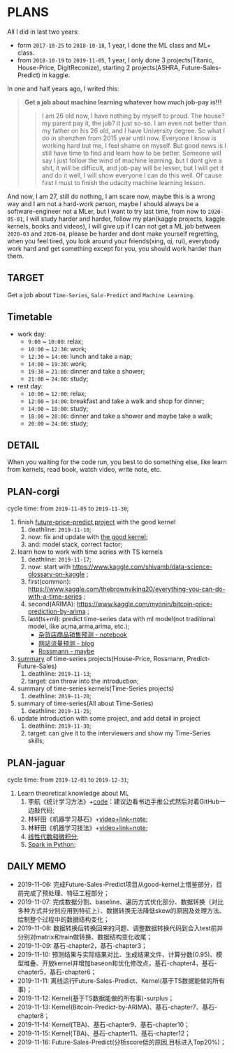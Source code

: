 # PLANS

All I did in last two years:
- form `2017-10-25` to `2018-10-18`, 1 year, I done the ML class and ML+ class.
- from `2018-10-19` to `2019-11-05`, 1 year, I only done 3 projects(Titanic, House-Price, DigitReconize), starting 2 projects(ASHRA, Future-Sales-Predict) in kaggle.

In one and half years ago, I writed this:

> **Get a job about machine learning whatever how much job-pay is!!!**<br>
>> I am 26 old now, I have nothing by myself to proud. The house? my parent pay it, the job? it just so-so. I am even not better than my father on his 26 old, and I have University degree. So what I do in shenzhen from 2015 year until now. Everyone I know is working hard but me, I feel shame on myself. But good news is I still have time to find and learn how to be better. Someone will say I just follow the wind of machine learning, but I dont give a shit, it will be difficult, and job-pay will be lesser, but I will get it and do it well, I will show everyone I can do this well. Of cause first I must to finish the udacity machine learning lesson.
    
And now, I am 27, still do nothing, I am scare now, maybe this is a wrong way and I am not a hard-work person, maybe I should always be a software-engineer not a MLer, but I want to try last time, from now to `2020-05-01`, I will study harder and harder, follow my plan(kaggle projects, kaggle kernels, books and videos), I will give up if I can not get a ML job between `2020-03` and `2020-04`, please be harder and dont make yourself regretting, when you feel tired, you look around your friends(xing, qi, rui), everybody work hard and get something except for you, you should work harder than them.

## TARGET

Get a job about `Time-Series`, `Sale-Predict` and `Machine Learning`.

## Timetable

- work day:
    - `9:00` ~ `10:00`: relax;
    - `10:00` ~ `12:30`: work;
    - `12:30` ~ `14:00`: lunch and take a nap;
    - `14:00` ~ `19:30`: work;
    - `19:30` ~ `21:00`: dinner and take a shower;
    - `21:00` ~ `24:00`: study;
- rest day:
    - `10:00` ~ `12:00`: relax;
    - `12:00` ~ `14:00`: breakfast and take a walk and shop for dinner;
    - `14:00` ~ `18:00`: study;
    - `18:00` ~ `20:00`: dinner and take a shower and maybe take a walk;
    - `20:00` ~ `24:00`: study;
    
## DETAIL

When you waiting for the code run, you best to do something else, like learn from kernels, read book, watch video, write note, etc.

## PLAN-corgi

cycle time: from `2019-11-05` to `2019-11-30`;

1. finish [future-price-predict project](https://www.kaggle.com/holoong9291/predict-future-sales) with the good kernel
    1. deathline: `2019-11-10`;
    2. now: fix and update with [the good kernel](https://www.kaggle.com/dlarionov/feature-engineering-xgboost);
    3. and: model stack, correct factor;
2. learn how to work with time series with TS kernels
    1. deathline: `2019-11-17`;
    2. now: start with https://www.kaggle.com/shivamb/data-science-glossary-on-kaggle ;
    3. first(common): https://www.kaggle.com/thebrownviking20/everything-you-can-do-with-a-time-series ;
    4. second(ARIMA): https://www.kaggle.com/myonin/bitcoin-price-prediction-by-arima ;
    5. last(ts+ml): predict time-series data with ml model(not traditional model, like ar,ma,arma,arima, etc.);
        - [杂货店商品销售预测 - notebook](https://www.kaggle.com/c/favorita-grocery-sales-forecasting/notebooks)
        - [网站流量预测 - blog](https://www.cnblogs.com/DjangoBlog/p/10033188.html)
        - [Rossmann - maybe]()
3. [summary](https://github.com/NemoHoHaloAi/Competition/tree/master/memo/Time-Series) of time-series projects(House-Price, Rossmann, Predict-Future-Sales)
    1. deathline: `2019-11-13`;
    2. target: can throw into the introduction;
4. summary of time-series kernels(Time-Series projects)
    1. deathline: `2019-11-20`;
5. summary of time-series(All about Time-Series)
    1. deathline: `2019-11-25`;
4. update introduction with some project, and add detail in project
    1. deathline: `2019-11-30`;
    2. target: can give it to the interviewers and show my Time-Series skills;

## PLAN-jaguar

cycle time: from `2019-12-01` to `2019-12-31`;

1. Learn theoretical knowledge about ML
    1. 李航《统计学习方法》+[code](https://github.com/WenDesi/lihang_book_algorithm)：建议边看书边手推公式然后对着GitHub一边敲代码;
    2. 林轩田《机器学习基石》+[video+link+note](https://github.com/NemoHoHaloAi/NTU-HsuanTienLin-MachineLearning/tree/master/Machine%20Learning%20Foundations);
    3. 林轩田《机器学习技法》+[video+link+note](https://github.com/NemoHoHaloAi/NTU-HsuanTienLin-MachineLearning/tree/master/Machine%20Learning%20Techniques);
    4. [线性代数和微积分](https://github.com/NemoHoHaloAi/OpenCourseCatalog);
    5. [Spark in Python](http://spark.apache.org/docs/latest/api/python/index.html);

## DAILY MEMO

- 2019-11-06: 完成Future-Sales-Predict项目从good-kernel上借鉴部分，目前完成了预处理、特征工程部分；
- 2019-11-07: 完成数据分割、baseline、遍历方式优化部分、数据转换（对比多种方式并分别应用到特征上）、数据转换无法降低skew的原因及处理方法、绘制整个过程中的数据结构变化；
- 2019-11-08: 数据转换后转换回来的问题、调整数据转换代码到合入test前并分别对matrix和train做转换、数据结构变化收尾；
- 2019-11-09: 基石-chapter2，基石-chapter3；
- 2019-11-10: 预测结果与实际结果对比、生成结果文件、计算分数(0.95)、模型堆叠、开放kernel并增加baseon和优化修改点，基石-chapter4，基石-chapter5，基石-chapter6；
- 2019-11-11: 离线运行Future-Sales-Predict、Kernel(基于TS数据能做的所有事)；
- 2019-11-12: Kernel(基于TS数据能做的所有事)-surplus；
- 2019-11-13: Kernel(Bitcoin-Predict-by-ARIMA)、基石-chapter7、基石-chapter8；
- 2019-11-14: Kernel(TBA)、基石-chapter9、基石-chapter10；
- 2019-11-15: Kernel(TBA)、基石-chapter11、基石-chapter12；
- 2019-11-16: Future-Sales-Predict(分析score低的原因,目标进入Top20%)；
